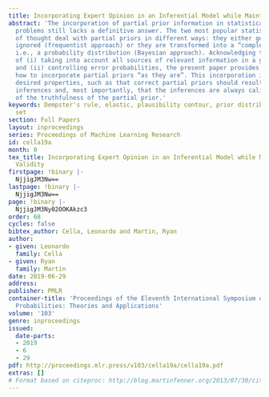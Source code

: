 ```yaml
---
title: Incorporating Expert Opinion in an Inferential Model while Maintaining Validity
abstract: 'The incorporation of partial prior information in statistical inference
  problems still lacks a definitive answer. The two most popular statistical schools
  of thought deal with partial priors in different ways: they either get completely
  ignored (frequentist approach) or they are transformed into a “complete” prior information,
  i.e., a probability distribution (Bayesian approach). Acknowledging the importance
  of (i) taking into account all sources of relevant information in a given problem
  and (ii) controlling error probabilities, the present paper provides insights on
  how to incorporate partial priors “as they are”. This incorporation is guided by
  desired properties, such as that correct partial priors should result in more efficient
  inferences and, most importantly, that the inferences are always calibrated, independent
  of the truthfulness of the partial prior.'
keywords: Dempster's rule, elastic, plausibility contour, prior distribution, random
  set
section: Full Papers
layout: inproceedings
series: Proceedings of Machine Learning Research
id: cella19a
month: 0
tex_title: Incorporating Expert Opinion in an Inferential Model while Maintaining
  Validity
firstpage: !binary |-
  NjjigJM3Nw==
lastpage: !binary |-
  NjjigJM3Nw==
page: !binary |-
  NjjigJM3Ny02OOKAkzc3
order: 68
cycles: false
bibtex_author: Cella, Leonardo and Martin, Ryan
author:
- given: Leonardo
  family: Cella
- given: Ryan
  family: Martin
date: 2019-06-29
address: 
publisher: PMLR
container-title: 'Proceedings of the Eleventh International Symposium on Imprecise
  Probabilities: Theories and Applications'
volume: '103'
genre: inproceedings
issued:
  date-parts:
  - 2019
  - 6
  - 29
pdf: http://proceedings.mlr.press/v103/cella19a/cella19a.pdf
extras: []
# Format based on citeproc: http://blog.martinfenner.org/2013/07/30/citeproc-yaml-for-bibliographies/
---
```


